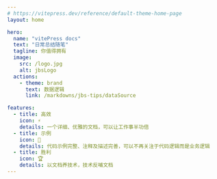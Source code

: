 ```yaml
---
# https://vitepress.dev/reference/default-theme-home-page
layout: home

hero:
  name: "vitePress docs"
  text: "日常总结随笔"
  tagline: 你值得拥有
  image: 
    src: /logo.jpg
    alt: jbsLogo
  actions:
    - theme: brand
      text: 数据逻辑
      link: /markdowns/jbs-tips/dataSource

features:
  - title: 高效
    icon: ⚡
    details: 一个详细、优雅的文档，可以让工作事半功倍
  - title: 示例
    icon: 🎨
    details: 代码示例完整、注释及描述完善，可以不再关注于代码逻辑而是业务逻辑
  - title: 胜利
    icon: 🏆
    details: 以文档养技术，技术反哺文档
---
```


<script setup>
import Footer from './layout/Footer.vue'
</script>

<Footer />

<style>
:root {
  --vp-home-hero-name-color: transparent;
  --vp-home-hero-name-background: -webkit-linear-gradient(120deg, #bd34fe, #41d1ff);
}
</style>